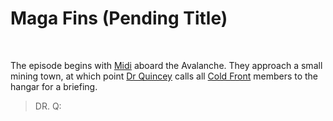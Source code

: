# Maga Fins (Pending Title)

&nbsp;

The episode begins with [Midi](midi.md) aboard the Avalanche. They approach a small mining town, at which point [Dr Quincey](drq.md) calls all [Cold Front](factions.md) members to the hangar for a briefing.

> DR. Q: 